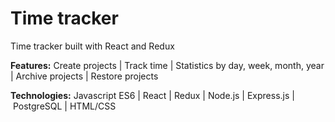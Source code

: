 # Time tracker

Time tracker built with React and Redux

**Features:**
Create projects | Track time | Statistics by day, week, month, year | Archive projects | Restore projects

**Technologies:**
Javascript ES6 | React | Redux | Node.js | Express.js | PostgreSQL | HTML/CSS
